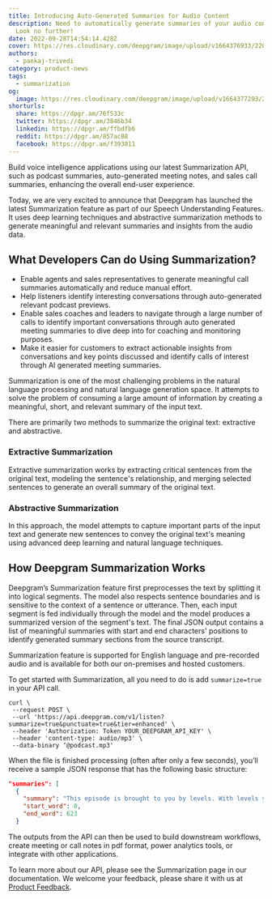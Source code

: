 ```yaml
---
title: Introducing Auto-Generated Summaries for Audio Content
description: Need to automatically generate summaries of your audio content?
  Look no further!
date: 2022-09-28T14:54:14.428Z
cover: https://res.cloudinary.com/deepgram/image/upload/v1664376933/2209-Introducing-Auto-Generated-Summaries-for-Audio-Content-thumb-554x220_acfu0t.png
authors:
  - pankaj-trivedi
category: product-news
tags:
  - summarization
og:
  image: https://res.cloudinary.com/deepgram/image/upload/v1664377293/2209-Introducing-Auto-Generated-Summaries-for-Audio-Content-featured-1200x630_l5pnli.png
shorturls:
  share: https://dpgr.am/76f533c
  twitter: https://dpgr.am/3846b34
  linkedin: https://dpgr.am/ffbdfb6
  reddit: https://dpgr.am/857ac88
  facebook: https://dpgr.am/f393811
---
```


Build voice intelligence applications using our latest Summarization API, such as podcast summaries, auto-generated meeting notes, and sales call summaries, enhancing the overall end-user experience. 

Today, we are very excited to announce that Deepgram has launched the latest Summarization feature as part of our Speech Understanding Features. It uses deep learning techniques and abstractive summarization methods to generate meaningful and relevant summaries and insights from the audio data.

## What Developers Can do Using Summarization?

*   Enable agents and sales representatives to generate meaningful call summaries automatically and reduce manual effort.
*   Help listeners identify interesting conversations through auto-generated relevant podcast previews.
*   Enable sales coaches and leaders to navigate through a large number of calls to identify important conversations through auto generated meeting summaries to dive deep into for coaching and monitoring purposes.
*   Make it easier for customers to extract actionable insights from conversations and key points discussed and identify calls of interest through AI generated meeting summaries.

Summarization is one of the most challenging problems in the natural language processing and natural language generation space. It attempts to solve the problem of consuming a large amount of information by creating a meaningful, short, and relevant summary of the input text. 

There are primarily two methods to summarize the original text: extractive and abstractive. 

### Extractive Summarization

Extractive summarization works by extracting critical sentences from the original text, modeling the sentence's relationship, and merging selected sentences to generate an overall summary of the original text.

### Abstractive Summarization

In this approach, the model attempts to capture important parts of the input text and generate new sentences to convey the original text's meaning using advanced deep learning and natural language techniques.

## How Deepgram Summarization Works

Deepgram’s Summarization feature first preprocesses the text by splitting it into logical segments. The model also respects sentence boundaries and is sensitive to the context of a sentence or utterance. Then, each input segment is fed individually through the model and the model produces a summarized version of the segment's text. The final JSON output contains a list of meaningful summaries with start and end characters' positions to identify generated summary sections from the source transcript.

Summarization feature is supported for English language and pre-recorded audio and is available for both our on-premises and hosted customers.

To get started with Summarization, all you need to do is add `summarize=true` in your API call.

    curl \
     --request POST \
     --url 'https://api.deepgram.com/v1/listen?summarize=true&punctuate=true&tier=enhanced' \
     --header 'Authorization: Token YOUR_DEEPGRAM_API_KEY' \
     --header 'content-type: audio/mp3' \
     --data-binary ‘@podcast.mp3'

When the file is finished processing (often after only a few seconds), you’ll receive a sample JSON response that has the following basic structure:

```json
"summaries": [
  {
    "summary": "This episode is brought to you by levels. With levels you can see how different foods affect your health with real time feedback. The levels app interprets your glucose data and provides a simple score after you eat a meal.",
    "start_word": 0,
    "end_word": 623
  }
```

The outputs from the API can then be used to build downstream workflows, create meeting or call notes in pdf format, power analytics tools, or integrate with other applications. 

To learn more about our API, please see the Summarization page in our documentation. We welcome your feedback, please share it with us at [Product Feedback](https://deepgram.hellonext.co/b/feedback).

